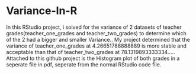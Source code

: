 # Variance-In-R

In this RStudio project, i solved for the variance of 2 datasets of teacher grades(teacher_one_grades and teacher_two_grades) to determine which of the 2 had a bigger and smaller Variance.. My project determined that the variance of teacher_one_grades at 4.26651788888889 is more stable and acceptable than that of teacher_two_grades at 78.1319893333334..... Attached to this github project is the Histogram plot of both grades in a seperate file in pdf, seperate from the normal RStudio code file.
